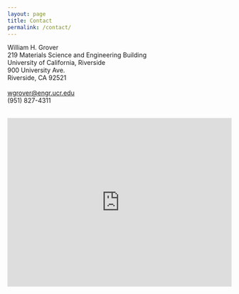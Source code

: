 ```yaml
---
layout: page
title: Contact
permalink: /contact/
---
```


William H. Grover<br>
219 Materials Science and Engineering Building<br>
University of California, Riverside<br>
900 University Ave.<br>
Riverside, CA 92521<br>
<br>
<a href="mailto:wgrover@engr.ucr.edu">wgrover@engr.ucr.edu</a><br>
(951) 827-4311<br>
<br>

<style>
    .google-maps {
        position: relative;
        padding-bottom: 75%; // This is the aspect ratio
        height: 0;
        overflow: hidden;
    }
    .google-maps iframe {
        position: absolute;
        top: 0;
        left: 0;
        width: 100% !important;
        height: 100% !important;
    }
</style>

<div class="google-maps">
<iframe src="https://www.google.com/maps/embed?pb=!1m18!1m12!1m3!1d3308.692835435542!2d-117.33009708425493!3d33.97473368062721!2m3!1f0!2f0!3f0!3m2!1i1024!2i768!4f13.1!3m3!1m2!1s0x0000000000000000%3A0xa0a7aa20a0a9b0a3!2sDepartment+of+Bioengineering!5e0!3m2!1sen!2sus!4v1458343766941" width="600" height="450" frameborder="0" style="border:0" allowfullscreen></iframe>
</div>